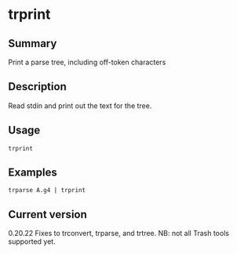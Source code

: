 # trprint

## Summary

Print a parse tree, including off-token characters

## Description

Read stdin and print out the text for the tree.

## Usage

    trprint

## Examples

    trparse A.g4 | trprint

## Current version

0.20.22 Fixes to trconvert, trparse, and trtree. NB: not all Trash tools supported yet.
